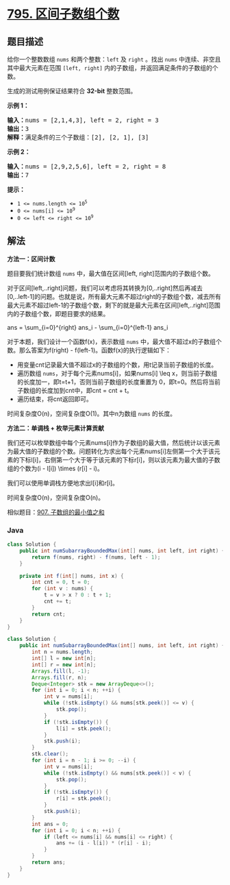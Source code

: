 # [795. 区间子数组个数](https://leetcode.cn/problems/number-of-subarrays-with-bounded-maximum)

## 题目描述

<p>给你一个整数数组 <code>nums</code> 和两个整数：<code>left</code> 及 <code>right</code> 。找出 <code>nums</code> 中连续、非空且其中最大元素在范围&nbsp;<code>[left, right]</code> 内的子数组，并返回满足条件的子数组的个数。</p>

<p>生成的测试用例保证结果符合 <strong>32-bit</strong> 整数范围。</p>

<p><strong>示例 1：</strong></p>

<pre>
<strong>输入：</strong>nums = [2,1,4,3], left = 2, right = 3
<strong>输出：</strong>3
<strong>解释：</strong>满足条件的三个子数组：[2], [2, 1], [3]
</pre>

<p><strong>示例 2：</strong></p>

<pre>
<strong>输入：</strong>nums = [2,9,2,5,6], left = 2, right = 8
<strong>输出：</strong>7
</pre>

<p><strong>提示：</strong></p>

<ul>
	<li><code>1 &lt;= nums.length &lt;= 10<sup>5</sup></code></li>
	<li><code>0 &lt;= nums[i] &lt;= 10<sup>9</sup></code></li>
	<li><code>0 &lt;= left &lt;= right &lt;= 10<sup>9</sup></code></li>
</ul>

## 解法

**方法一：区间计数**

题目要我们统计数组 `nums` 中，最大值在区间[left, right]范围内的子数组个数。

对于区间[left,..right]问题，我们可以考虑将其转换为[0,..right]然后再减去[0,..left-1]的问题。也就是说，所有最大元素不超过right的子数组个数，减去所有最大元素不超过left-1的子数组个数，剩下的就是最大元素在区间[left,..right]范围内的子数组个数，即题目要求的结果。


ans = \sum_{i=0}^{right} ans_i -  \sum_{i=0}^{left-1} ans_i


对于本题，我们设计一个函数f(x)，表示数组 `nums` 中，最大值不超过x的子数组个数。那么答案为f(right) - f(left-1)。函数f(x)的执行逻辑如下：

-   用变量cnt记录最大值不超过x的子数组的个数，用t记录当前子数组的长度。
-   遍历数组 `nums`，对于每个元素nums[i]，如果nums[i] \leq x，则当前子数组的长度加一，即t=t+1，否则当前子数组的长度重置为 0，即t=0。然后将当前子数组的长度加到cnt中，即cnt = cnt + t。
-   遍历结束，将cnt返回即可。

时间复杂度O(n)，空间复杂度O(1)。其中n为数组 `nums` 的长度。

**方法二：单调栈 + 枚举元素计算贡献**

我们还可以枚举数组中每个元素nums[i]作为子数组的最大值，然后统计以该元素为最大值的子数组的个数。问题转化为求出每个元素nums[i]左侧第一个大于该元素的下标l[i]，右侧第一个大于等于该元素的下标r[i]，则以该元素为最大值的子数组的个数为(i - l[i]) \times (r[i] - i)。

我们可以使用单调栈方便地求出l[i]和r[i]。

时间复杂度O(n)，空间复杂度O(n)。

相似题目：[907. 子数组的最小值之和](/solution/0900-0999/0907.Sum%20of%20Subarray%20Minimums/README.md)

### **Java**

```java
class Solution {
    public int numSubarrayBoundedMax(int[] nums, int left, int right) {
        return f(nums, right) - f(nums, left - 1);
    }

    private int f(int[] nums, int x) {
        int cnt = 0, t = 0;
        for (int v : nums) {
            t = v > x ? 0 : t + 1;
            cnt += t;
        }
        return cnt;
    }
}
```

```java
class Solution {
    public int numSubarrayBoundedMax(int[] nums, int left, int right) {
        int n = nums.length;
        int[] l = new int[n];
        int[] r = new int[n];
        Arrays.fill(l, -1);
        Arrays.fill(r, n);
        Deque<Integer> stk = new ArrayDeque<>();
        for (int i = 0; i < n; ++i) {
            int v = nums[i];
            while (!stk.isEmpty() && nums[stk.peek()] <= v) {
                stk.pop();
            }
            if (!stk.isEmpty()) {
                l[i] = stk.peek();
            }
            stk.push(i);
        }
        stk.clear();
        for (int i = n - 1; i >= 0; --i) {
            int v = nums[i];
            while (!stk.isEmpty() && nums[stk.peek()] < v) {
                stk.pop();
            }
            if (!stk.isEmpty()) {
                r[i] = stk.peek();
            }
            stk.push(i);
        }
        int ans = 0;
        for (int i = 0; i < n; ++i) {
            if (left <= nums[i] && nums[i] <= right) {
                ans += (i - l[i]) * (r[i] - i);
            }
        }
        return ans;
    }
}
```

